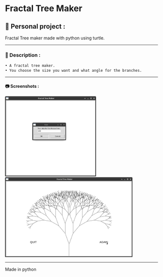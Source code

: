 # Fractal Tree Maker
## :star2: Personal project :

Fractal Tree maker made with python using turtle.

---

### :pencil: Description :
    • A fractal tree maker.
    • You choose the size you want and what angle for the branches.

---

#### :camera: Screenshots :
<img width="300" alt="menu" src="https://github.com/ArthurBoucard/Fractal_Tree/blob/master/src/size.png?raw=true"> <img width="420" alt="menu" src="https://github.com/ArthurBoucard/Fractal_Tree/blob/master/src/fractal1.png?raw=true"> 

---

Made in python
